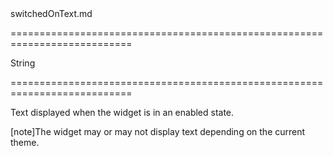 <!--dep-->switchedOnText.md<!--/dep-->
===========================================================================
<!--type-->String<!--/type-->
===========================================================================

<!--shortDescription-->
Text displayed when the widget is in an enabled state.
<!--/shortDescription-->

<!--fullDescription-->
[note]The widget may or may not display text depending on the current theme.


<!--/fullDescription-->
